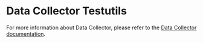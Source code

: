 # Data Collector Testutils

For more information about Data Collector, please refer to the [Data Collector documentation](https://github.com/statisticsnorway/data-collector-project).
